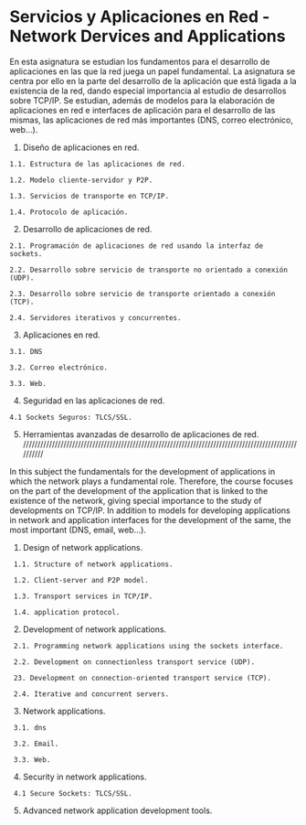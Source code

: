 # Servicios y Aplicaciones en Red - Network Dervices and Applications
En esta asignatura se estudian los fundamentos para el desarrollo de aplicaciones en las que la red
juega un papel fundamental. La asignatura se centra por ello en la parte del desarrollo de la
aplicación que está ligada a la existencia de la red, dando especial importancia al estudio de
desarrollos sobre TCP/IP. Se estudian, además de modelos para la elaboración de aplicaciones en
red e interfaces de aplicación para el desarrollo de las mismas, las aplicaciones de red más
importantes (DNS, correo electrónico, web…).

  1. Diseño de aplicaciones en red.
 
    1.1. Estructura de las aplicaciones de red.
    
    1.2. Modelo cliente-servidor y P2P.
    
    1.3. Servicios de transporte en TCP/IP.
    
    1.4. Protocolo de aplicación.
    
  2. Desarrollo de aplicaciones de red.
 
    2.1. Programación de aplicaciones de red usando la interfaz de sockets.
    
    2.2. Desarrollo sobre servicio de transporte no orientado a conexión (UDP).
    
    2.3. Desarrollo sobre servicio de transporte orientado a conexión (TCP).
    
    2.4. Servidores iterativos y concurrentes.
    
  3. Aplicaciones en red.

    3.1. DNS
    
    3.2. Correo electrónico.
    
    3.3. Web.
    
  4. Seguridad en las aplicaciones de red.

    4.1 Sockets Seguros: TLCS/SSL.
    
  5. Herramientas avanzadas de desarrollo de aplicaciones de red.
//////////////////////////////////////////////////////////////////////////////////////////////////////

In this subject the fundamentals for the development of applications in which the network
plays a fundamental role. Therefore, the course focuses on the part of the development of the
application that is linked to the existence of the network, giving special importance to the study of
developments on TCP/IP. In addition to models for developing applications in
network and application interfaces for the development of the same, the most
important (DNS, email, web…).

   1. Design of network applications.
 
     1.1. Structure of network applications.
    
     1.2. Client-server and P2P model.
    
     1.3. Transport services in TCP/IP.
    
     1.4. application protocol.
    
   2. Development of network applications.
 
     2.1. Programming network applications using the sockets interface.
    
     2.2. Development on connectionless transport service (UDP).
    
     23. Development on connection-oriented transport service (TCP).
    
     2.4. Iterative and concurrent servers.
    
   3. Network applications.

     3.1. dns
    
     3.2. Email.
    
     3.3. Web.
    
   4. Security in network applications.

     4.1 Secure Sockets: TLCS/SSL.
    
   5. Advanced network application development tools.
